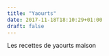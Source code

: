 ```yaml
---
title: "Yaourts"
date: 2017-11-18T18:10:29+01:00
draft: false
---
```

Les recettes de yaourts maison
